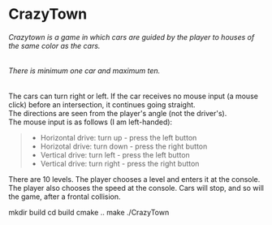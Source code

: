 # CrazyTown 
 ###### Crazytown is a game in which cars are guided by the player to houses of the same color as the cars.  
 ###### There is minimum one car and maximum ten.  
 The cars can turn right or left. If the car receives no mouse input (a mouse click) before an intersection, it continues going straight.  
 The directions are seen from the player's angle (not the driver's).  
 The mouse input is as follows (I am left-handed):</p>
> - Horizontal drive: turn up - press the left button
> - Horizotal drive: turn down - press the right button
> - Vertical drive: turn left - press the left button
> - Vertical drive: turn right - press the right button
<p> There are 10 levels. The player chooses a level and enters it at the console.  
 The player also chooses the speed at the console.  
 Cars will stop, and so will the game, after a frontal collision.</p>

<h8> mkdir build</h8>
<h8> cd build</h8>
<h8> cmake ..</h8>
<h8> make</h8>
<h8> ./CrazyTown</h8>
